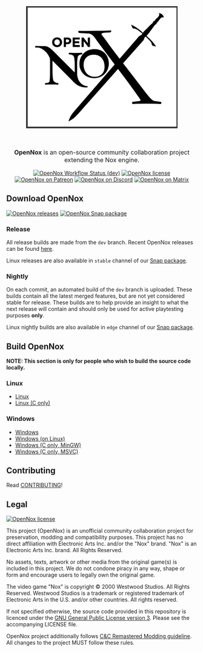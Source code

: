 <p align="center" style="font-size:32pt;font-style:bold">
    <img src="docs/logo.png" width=400>
</p>
<p align="center" style="font-size:12pt;font-style:bold">
    <b>OpenNox</b> is an open-source community collaboration project extending the Nox engine. 
</p>
<p align="center">
    <a href="https://github.com/noxworld-dev/opennox/actions"><img alt="OpenNox Workflow Status (dev)" src="https://img.shields.io/github/workflow/status/noxworld-dev/opennox/build-and-release?style=flat"></a>
    <a href="https://www.gnu.org/licenses/gpl-3.0.en.html"><img alt="OpenNox license" src="https://img.shields.io/github/license/noxworld-dev/opennox?style=flat"></a>
    <br>
    <a href="https://www.patreon.com/opennox"><img alt="OpenNox on Patreon" src="https://img.shields.io/badge/patreon-Support%20us-blue?logo=patreon&logoColor=white&style=flat"></a>
    <a href="https://discord.gg/HgDUeXhAyW"><img alt="OpenNox on Discord" src="https://img.shields.io/badge/discord-OpenNox-blue?logo=discord&logoColor=white&style=flat"></a>
    <a href="https://matrix.to/#/#opennox:nwca.xyz"><img alt="OpenNox on Matrix" src="https://img.shields.io/badge/matrix-%23opennox-blue?logo=matrix&logoColor=white&style=flat"></a>
</p>

## Download OpenNox

<a href="https://github.com/noxworld-dev/opennox/releases"><img alt="OpenNox releases" src="https://img.shields.io/github/downloads/noxworld-dev/opennox/total?style=flat&label=releases"></a>
<a href="https://snapcraft.io/opennox"><img alt="OpenNox Snap package" src="https://img.shields.io/badge/snap-Install-green?logo=snapcraft&logoColor=white&style=flat"></a>

### Release
All release builds are made from the `dev` branch. Recent OpenNox releases can be found [here](<https://github.com/noxworld-dev/opennox/releases>).

Linux releases are also available in `stable` channel of our [Snap package](https://snapcraft.io/opennox).

### Nightly
On each commit, an automated build of the `dev` branch is uploaded.
These builds contain all the latest merged features, but are not yet considered stable for release.
These builds are to help provide an insight to what the next release will contain and should only be used for active playtesting purposes **only**.

Linux nightly builds are also available in `edge` channel of our [Snap package](https://snapcraft.io/opennox).

## Build OpenNox
**NOTE: This section is only for people who wish to build the source code locally.**

### Linux
- [Linux](./docs/build-linux.md)
- [Linux (C only)](./docs/build-linux-legacy.md)
  
### Windows
- [Windows](./docs/build-windows.md)
- [Windows (on Linux)](./docs/build-windows-on-linux.md)
- [Windows (C only, MinGW)](./docs/build-windows-legacy-mingw.md)
- [Windows (C only, MSVC)](./docs/build-windows-legacy-msvc.md)

## Contributing
Read [CONTRIBUTING](CONTRIBUTING.md)!

## Legal

<a href="https://www.gnu.org/licenses/gpl-3.0.en.html"><img alt="OpenNox license" src="https://img.shields.io/github/license/noxworld-dev/opennox?style=flat"></a>

This project (OpenNox) is an unofficial community collaboration project for preservation, modding and compatibility purposes.
This project has no direct affiliation with Electronic Arts Inc. and/or the "Nox" brand. "Nox" is an Electronic Arts Inc. brand. All Rights Reserved.

No assets, texts, artwork or other media from the original game(s) is included in this project.
We do not condone piracy in any way, shape or form and encourage users to legally own the original game.

The video game "Nox" is copyright © 2000 Westwood Studios. All Rights Reserved.
Westwood Studios is a trademark or registered trademark of Electronic Arts in the U.S. and/or other countries. All rights reserved.

If not specified otherwise, the source code provided in this repository is licenced under the [GNU General Public License version 3](<https://www.gnu.org/licenses/gpl-3.0.html>). Please see the accompanying LICENSE file.

OpenNox project additionally follows [C&C Remastered Modding guideline](https://www.ea.com/games/command-and-conquer/command-and-conquer-remastered/modding-faq). All changes to the project MUST follow these rules. 
